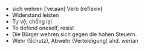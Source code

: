 - sich wehren	[ˈveːʁən]	Verb (reflexiv)
- Widerstand leisten
- Tự vệ, chống lại
- To defend oneself, resist
- Die Bürger wehren sich gegen die hohen Steuern.
- Wehr (Schutz), Abwehr (Verteidigung)	ahd. werian